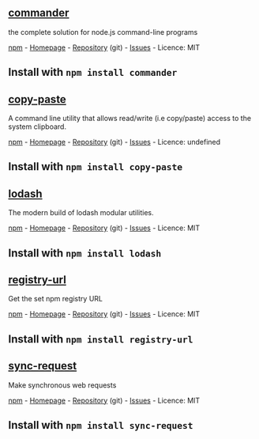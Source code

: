 ## [commander](https://github.com/tj/commander.js)
the complete solution for node.js command-line programs

[npm](http://npmjs.org/commander) - [Homepage](https://github.com/tj/commander.js) - [Repository](https://github.com/tj/commander.js.git) (git) - [Issues](https://github.com/tj/commander.js/issues) - Licence: MIT

Install with `npm install commander`
---
## [copy-paste](https://github.com/xavi-/node-copy-paste)
A command line utility that allows read/write (i.e copy/paste) access to the system clipboard.

[npm](http://npmjs.org/copy-paste) - [Homepage](https://github.com/xavi-/node-copy-paste) - [Repository](https://github.com/xavi-/node-copy-paste) (git) - [Issues](https://github.com/xavi-/node-copy-paste/issues) - Licence: undefined

Install with `npm install copy-paste`
---
## [lodash](https://lodash.com/)
The modern build of lodash modular utilities.

[npm](http://npmjs.org/lodash) - [Homepage](https://lodash.com/) - [Repository](git+https://github.com/lodash/lodash.git) (git) - [Issues](https://github.com/lodash/lodash/issues) - Licence: MIT

Install with `npm install lodash`
---
## [registry-url](https://github.com/sindresorhus/registry-url)
Get the set npm registry URL

[npm](http://npmjs.org/registry-url) - [Homepage](https://github.com/sindresorhus/registry-url) - [Repository](https://github.com/sindresorhus/registry-url) (git) - [Issues](https://github.com/sindresorhus/registry-url/issues) - Licence: MIT

Install with `npm install registry-url`
---
## [sync-request](https://github.com/ForbesLindesay/sync-request)
Make synchronous web requests

[npm](http://npmjs.org/sync-request) - [Homepage](https://github.com/ForbesLindesay/sync-request) - [Repository](https://github.com/ForbesLindesay/sync-request.git) (git) - [Issues](https://github.com/ForbesLindesay/sync-request/issues) - Licence: MIT

Install with `npm install sync-request`
---
